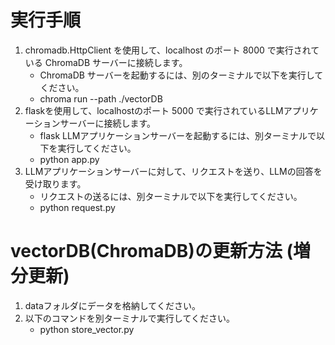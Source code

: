 # 実行手順
1. chromadb.HttpClient を使用して、localhost のポート 8000 で実行されている ChromaDB サーバーに接続します。
    - ChromaDB サーバーを起動するには、別のターミナルで以下を実行してください。
    - chroma run --path ./vectorDB
2. flaskを使用して、localhostのポート 5000 で実行されているLLMアプリケーションサーバーに接続します。
    - flask LLMアプリケーションサーバーを起動するには、別ターミナルで以下を実行してください。
    - python app.py
3. LLMアプリケーションサーバーに対して、リクエストを送り、LLMの回答を受け取ります。
    - リクエストの送るには、別ターミナルで以下を実行してください。
    - python request.py

# vectorDB(ChromaDB)の更新方法 (増分更新)
1. dataフォルダにデータを格納してください。
2. 以下のコマンドを別ターミナルで実行してください。
    - python store_vector.py
